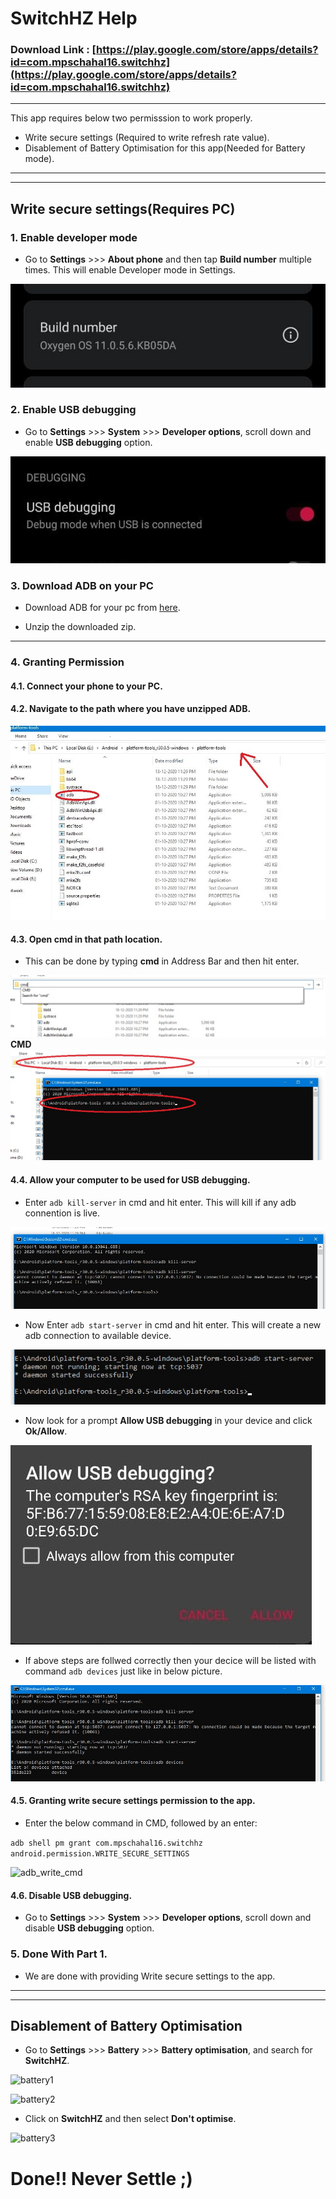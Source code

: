 # SwitchHZ Help

### Download Link : [https://play.google.com/store/apps/details?id=com.mpschahal16.switchhz](https://play.google.com/store/apps/details?id=com.mpschahal16.switchhz)
 
 ---
This app requires below two permisssion to work properly.

 * Write secure settings (Required to write refresh rate value). 
 * Disablement of Battery Optimisation for this app(Needed for Battery mode).
 
---
---

## Write secure settings(Requires PC)

### 1. Enable developer mode

 * Go to **Settings** >>> **About phone** and then tap **Build number** multiple times. This will enable Developer mode in Settings.

![about phone](about_phone.jpg)

### 2. Enable USB debugging

 * Go to **Settings** >>> **System** >>> **Developer options**, scroll down and enable **USB debugging** option.

![USB debugging](usb_debug.jpg)

### 3. Download ADB on your PC

 * Download ADB for your pc from [here](https://www.xda-developers.com/google-releases-separate-adb-and-fastboot-binary-downloads).

 * Unzip the downloaded zip.
 ---

### 4. Granting Permission

#### 4.1. Connect your phone to your PC.

#### 4.2. Navigate to the path where you have unzipped ADB.

![adb path](adb_path.JPG)

#### 4.3. Open cmd in that path location.

 * This can be done by typing **cmd** in Address Bar and then hit enter.
 
![open cmd](open_cmd.jpg)
**CMD**
![cmd](cmd.jpg)

#### 4.4. Allow your computer to be used for USB debugging.

 * Enter ```adb kill-server``` in cmd and hit enter. This will kill if any adb connention is live.

![adb_kill](adb_kill.jpg)

 * Now Enter ```adb start-server``` in cmd and hit enter. This will create a new adb connection to available device.
 
![adb_start](adb_start.jpg)

* Now look for a prompt **Allow USB debugging** in your device and click **Ok/Allow**.

![adb_prompt](adb_prompt.jpg)

* If above steps are follwed correctly then your decice will be listed with command ```adb devices``` just like in below picture.

![adb_devices](adb_devices.jpg)

#### 4.5. Granting write secure settings permission to the app.

 * Enter the below command in CMD, followed by an enter:

 ```adb shell pm grant com.mpschahal16.switchhz android.permission.WRITE_SECURE_SETTINGS```
 
![adb_write_cmd](adb_write_cmd.jpg)

#### 4.6. Disable USB debugging.
 
  * Go to **Settings** >>> **System** >>> **Developer options**, scroll down and disable **USB debugging** option.
  
### 5. Done With Part 1.

 * We are done with providing Write secure settings to the app. 
 
 ---
 ---

## Disablement of Battery Optimisation

  * Go to **Settings** >>> **Battery** >>> **Battery optimisation**, and search for **SwitchHZ**.
  
  ![battery1](battery1.jpg)
  
  ![battery2](battery2.jpg)
  
  * Click on **SwitchHZ** and then select **Don't optimise**.
  
  ![battery3](battery3.jpg)
  
# Done!! Never Settle ;)
